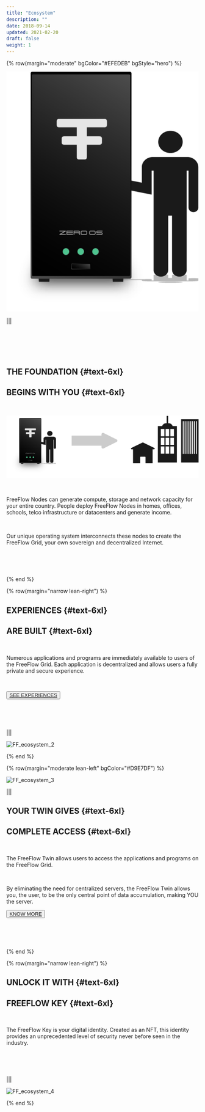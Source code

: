 ```yaml
---
title: "Ecosystem"
description: ""
date: 2018-09-14
updated: 2021-02-20
draft: false
weight: 1
---
```


<!-- section 1 (step 1) -->

{% row(margin="moderate" bgColor="#EFEDEB" bgStyle="hero") %}

![FF_ecosystem_1](FF_ecosystem_1.png)

|||

<br>
<br>
<br>
<br>

## THE FOUNDATION {#text-6xl}
## **BEGINS WITH YOU** {#text-6xl}

<br>

![FF_ecosystem_step1](FF_ecosystem_step1.png#medium)

<br>

FreeFlow Nodes can generate compute, storage and network capacity for your entire country. People deploy FreeFlow Nodes in homes, offices, schools, telco infrastructure or datacenters and generate income. 

<br>

Our unique operating system interconnects these nodes to create the FreeFlow Grid, your own sovereign and decentralized Internet. 

<br>
<br>
<br>

{% end %}

<!-- section 2 (step 2) -->

{% row(margin="narrow lean-right") %}

## EXPERIENCES {#text-6xl}
## **ARE BUILT** {#text-6xl}

<br>

Numerous applications and programs are immediately available to users of the FreeFlow Grid. Each application is decentralized and allows users a fully private and secure experience. 

<br>

<button>[SEE EXPERIENCES]("/experiences")</button>

<br>
<br>
<br>

|||

![FF_ecosystem_2](FF_ecosystem_2.png)

{% end %}

<!-- section 3 (step 3) -->

{% row(margin="moderate lean-left" bgColor="#D9E7DF") %}

![FF_ecosystem_3](FF_ecosystem_3.png)

|||

## YOUR TWIN GIVES {#text-6xl}
## **COMPLETE ACCESS** {#text-6xl}

<br>

The FreeFlow Twin allows users to access the applications and programs on the FreeFlow Grid. 

<br>

By eliminating the need for centralized servers, the FreeFlow Twin allows you, the user, to be the only central point of data accumulation, making YOU the server. 

<button>[KNOW MORE]("/twin")</button>

<br>
<br>
<br>

{% end %}

<!-- section 4 (step 4) -->

{% row(margin="narrow lean-right") %}

## UNLOCK IT WITH {#text-6xl}
## **FREEFLOW KEY** {#text-6xl}

<br>

The FreeFlow Key is your digital identity. Created as an NFT, this identity provides an unprecedented level of security never before seen in the industry.

<br>
<br>
<br>

|||

![FF_ecosystem_4](FF_ecosystem_4.png)

{% end %}